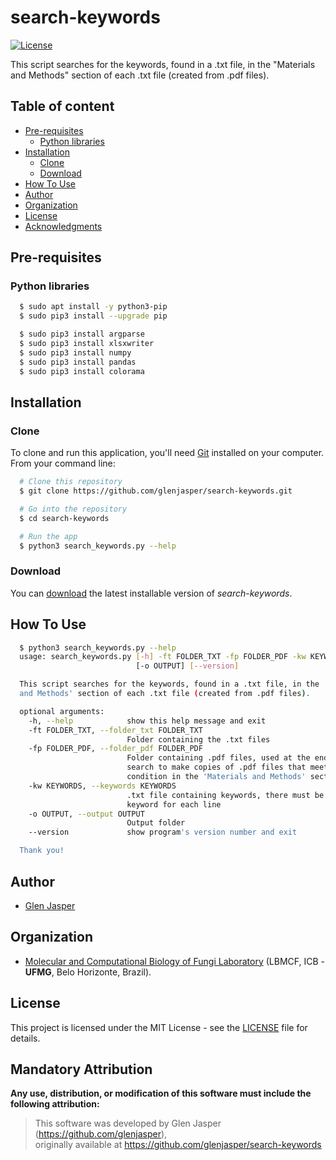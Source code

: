 search-keywords
======================
[![License](https://poser.pugx.org/badges/poser/license.svg)](./LICENSE)

This script searches for the keywords, found in a .txt file, in the "Materials and Methods" section of each .txt file (created from .pdf files).

## Table of content

- [Pre-requisites](#pre-requisites)
    - [Python libraries](#python-libraries)
- [Installation](#installation)
    - [Clone](#clone)
    - [Download](#download)
- [How To Use](#how-to-use)
- [Author](#author)
- [Organization](#organization)
- [License](#license)
- [Acknowledgments](#acknowledgments)

## Pre-requisites

### Python libraries

```sh
  $ sudo apt install -y python3-pip
  $ sudo pip3 install --upgrade pip
```

```sh
  $ sudo pip3 install argparse
  $ sudo pip3 install xlsxwriter
  $ sudo pip3 install numpy
  $ sudo pip3 install pandas
  $ sudo pip3 install colorama
```

## Installation

### Clone

To clone and run this application, you'll need [Git](https://git-scm.com) installed on your computer. From your command line:

```bash
  # Clone this repository
  $ git clone https://github.com/glenjasper/search-keywords.git

  # Go into the repository
  $ cd search-keywords

  # Run the app
  $ python3 search_keywords.py --help
```

### Download

You can [download](https://github.com/glenjasper/search-keywords/archive/master.zip) the latest installable version of _search-keywords_.

## How To Use

```sh  
  $ python3 search_keywords.py --help
  usage: search_keywords.py [-h] -ft FOLDER_TXT -fp FOLDER_PDF -kw KEYWORDS
                            [-o OUTPUT] [--version]

  This script searches for the keywords, found in a .txt file, in the 'Materials
  and Methods' section of each .txt file (created from .pdf files).

  optional arguments:
    -h, --help            show this help message and exit
    -ft FOLDER_TXT, --folder_txt FOLDER_TXT
                          Folder containing the .txt files
    -fp FOLDER_PDF, --folder_pdf FOLDER_PDF
                          Folder containing .pdf files, used at the end of the
                          search to make copies of .pdf files that meet the
                          condition in the 'Materials and Methods' section
    -kw KEYWORDS, --keywords KEYWORDS
                          .txt file containing keywords, there must be one
                          keyword for each line
    -o OUTPUT, --output OUTPUT
                          Output folder
    --version             show program's version number and exit

  Thank you!
```

## Author

* [Glen Jasper](https://github.com/glenjasper)

## Organization
* [Molecular and Computational Biology of Fungi Laboratory](https://sites.icb.ufmg.br/lbmcf/index.html) (LBMCF, ICB - **UFMG**, Belo Horizonte, Brazil).

## License

This project is licensed under the MIT License - see the [LICENSE](./LICENSE) file for details.

## Mandatory Attribution

**Any use, distribution, or modification of this software must include the following attribution:**

> This software was developed by Glen Jasper (https://github.com/glenjasper),  
> originally available at https://github.com/glenjasper/search-keywords
